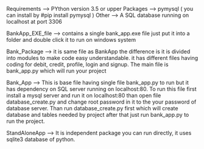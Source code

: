 Requirements --> PYthon version 3.5 or upper
Packages --> pymysql  ( you can install by #pip install pymysql )
Other --> A SQL database  running on localhost at port 3306


BankApp_EXE_file --> contains a single bank_app.exe file just put it into a folder and double click it to run on windows system 

Bank_Package --> it is same file as BankApp the difference is it is divided into modules to make code easy understandable. it has different files having coding for debit, credit, profile, login and signup. The main file is bank_app.py which will run your project

Bank_App --> This  is base file having single file bank_app.py to run but it has dependency on SQL server running on localhost:80. To run this file first install a mysql server and run it on localhost:80 than open file database_create.py and change root password in it to the your password of database server. Than run database_create.py first which will create database and tables needed by project after that just run bank_app.py to run the project.

StandAloneApp --> It is independent package you can run directly, it uses sqlite3 database of python.
